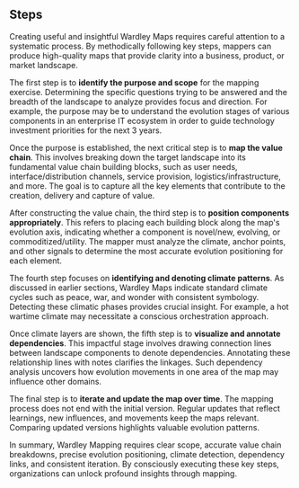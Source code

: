 ## Steps

Creating useful and insightful Wardley Maps requires careful attention to a systematic process. By methodically following key steps, mappers can produce high-quality maps that provide clarity into a business, product, or market landscape.  

The first step is to **identify the purpose and scope** for the mapping exercise. Determining the specific questions trying to be answered and the breadth of the landscape to analyze provides focus and direction. For example, the purpose may be to understand the evolution stages of various components in an enterprise IT ecosystem in order to guide technology investment priorities for the next 3 years.  

Once the purpose is established, the next critical step is to **map the value chain**. This involves breaking down the target landscape into its fundamental value chain building blocks, such as user needs, interface/distribution channels, service provision, logistics/infrastructure, and more. The goal is to capture all the key elements that contribute to the creation, delivery and capture of value.

After constructing the value chain, the third step is to **position components appropriately**. This refers to placing each building block along the map's evolution axis, indicating whether a component is novel/new, evolving, or commoditized/utility. The mapper must analyze the climate, anchor points, and other signals to determine the most accurate evolution positioning for each element. 

The fourth step focuses on **identifying and denoting climate patterns**. As discussed in earlier sections, Wardley Maps indicate standard climate cycles such as peace, war, and wonder with consistent symbology. Detecting these climatic phases provides crucial insight. For example, a hot wartime climate may necessitate a conscious orchestration approach.

Once climate layers are shown, the fifth step is to **visualize and annotate dependencies**. This impactful stage involves drawing connection lines between landscape components to denote dependencies. Annotating these relationship lines with notes clarifies the linkages. Such dependency analysis uncovers how evolution movements in one area of the map may influence other domains.

The final step is to **iterate and update the map over time**. The mapping process does not end with the initial version. Regular updates that reflect learnings, new influences, and movements keep the maps relevant. Comparing updated versions highlights valuable evolution patterns.

In summary, Wardley Mapping requires clear scope, accurate value chain breakdowns, precise evolution positioning, climate detection, dependency links, and consistent iteration. By consciously executing these key steps, organizations can unlock profound insights through mapping.
